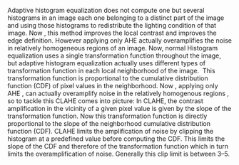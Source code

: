 Adaptive histogram equalization does not compute one but several histograms in an image each one belonging to a distinct part of the image and using those histograms to redistribute the lighting condition of that image. Now , this method improves the local contrast and improves the edge definition.
However applying only AHE actually overamplifies the noise in relatively homogeneous regions of an image.
Now, normal Histogram equalization uses a single transformation function throughout the image, but adaptive histogram equalization actually uses different types of transformation function in each local neighborhood of the image. 
This transformation function is proportional to the cumulative distribution function (CDF) of pixel values in the neighborhood.
Now , applying only AHE , can actually overamplify noise in the relatively homogenous regions , so to tackle this CLAHE comes into picture:
In CLAHE, the contrast amplification in the vicinity of a given pixel value is given by the slope of the transformation function.
Now this transformation function is directly proportional to the slope of the neighborhood cumulative distribution function (CDF). CLAHE limits the amplification of noise by clipping the histogram at a predefined value before computing the CDF. This limits the slope of the CDF and therefore of the transformation function which in turn limits the overamplification of noise.
Generally this clip limit is between 3–5.
